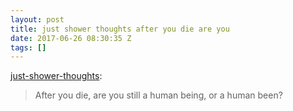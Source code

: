 ```yaml
---
layout: post
title: just shower thoughts after you die are you
date: 2017-06-26 08:30:35 Z
tags: []
---
```

[just-shower-thoughts](http://just-shower-thoughts.tumblr.com/post/162251371259/after-you-die-are-you-still-a-human-being-or-a):

> After you die, are you still a human being, or a human been?
